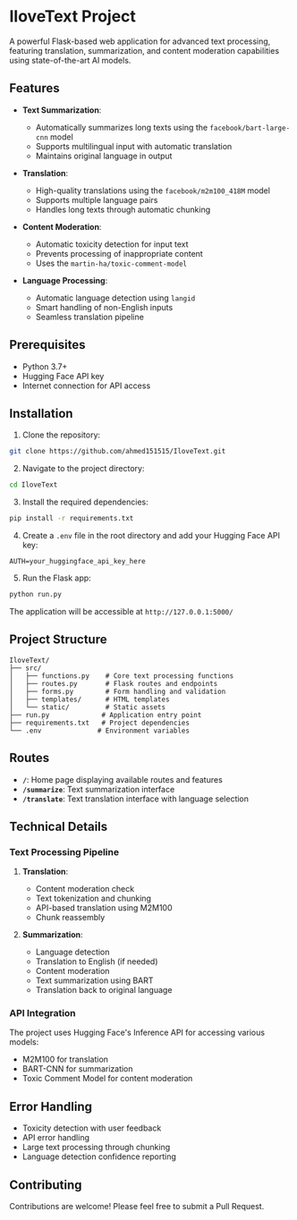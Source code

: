 # IloveText Project

A powerful Flask-based web application for advanced text processing, featuring translation, summarization, and content moderation capabilities using state-of-the-art AI models.

## Features

- **Text Summarization**: 
  - Automatically summarizes long texts using the `facebook/bart-large-cnn` model
  - Supports multilingual input with automatic translation
  - Maintains original language in output
  
- **Translation**: 
  - High-quality translations using the `facebook/m2m100_418M` model
  - Supports multiple language pairs
  - Handles long texts through automatic chunking
  
- **Content Moderation**:
  - Automatic toxicity detection for input text
  - Prevents processing of inappropriate content
  - Uses the `martin-ha/toxic-comment-model`

- **Language Processing**:
  - Automatic language detection using `langid`
  - Smart handling of non-English inputs
  - Seamless translation pipeline

## Prerequisites

- Python 3.7+
- Hugging Face API key
- Internet connection for API access

## Installation

1. Clone the repository:
```bash
git clone https://github.com/ahmed151515/IloveText.git
```

2. Navigate to the project directory:
```bash
cd IloveText
```

3. Install the required dependencies:
```bash
pip install -r requirements.txt
```

4. Create a `.env` file in the root directory and add your Hugging Face API key:
```
AUTH=your_huggingface_api_key_here
```

5. Run the Flask app:
```bash
python run.py
```

The application will be accessible at `http://127.0.0.1:5000/`

## Project Structure

```
IloveText/
├── src/
│   ├── functions.py    # Core text processing functions
│   ├── routes.py       # Flask routes and endpoints
│   ├── forms.py        # Form handling and validation
│   ├── templates/      # HTML templates
│   └── static/         # Static assets
├── run.py             # Application entry point
├── requirements.txt   # Project dependencies
└── .env              # Environment variables
```

## Routes

- **`/`**: Home page displaying available routes and features
- **`/summarize`**: Text summarization interface
- **`/translate`**: Text translation interface with language selection

## Technical Details

### Text Processing Pipeline

1. **Translation**:
   - Content moderation check
   - Text tokenization and chunking
   - API-based translation using M2M100
   - Chunk reassembly

2. **Summarization**:
   - Language detection
   - Translation to English (if needed)
   - Content moderation
   - Text summarization using BART
   - Translation back to original language

### API Integration

The project uses Hugging Face's Inference API for accessing various models:
- M2M100 for translation
- BART-CNN for summarization
- Toxic Comment Model for content moderation

## Error Handling

- Toxicity detection with user feedback
- API error handling
- Large text processing through chunking
- Language detection confidence reporting

## Contributing

Contributions are welcome! Please feel free to submit a Pull Request.
